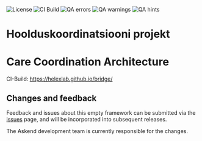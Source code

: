 <!--badges-->
![License](https://img.shields.io/badge/license-MIT-yellow.svg?style=social)
![CI Build](https://img.shields.io/github/actions/workflow/status/WorldHealthOrganization/smart-ra/ghbuild.yml)
![QA errors](https://img.shields.io/badge/dynamic/json?url=https%3A%2F%2FWorldHealthOrganization.github.io%2Fsmart-ra%2Fqa.json&query=%24.errs&logoColor=red&label=QA%20errors&color=yellow)
![QA warnings](https://img.shields.io/badge/dynamic/json?url=https%3A%2F%2FWorldHealthOrganization.github.io%2Fsmart-ra%2Fqa.json&query=%24.warnings&logoColor=orange&label=QA%20warnings&color=yellow)
![QA hints](https://img.shields.io/badge/dynamic/json?url=https%3A%2F%2FWorldHealthOrganization.github.io%2Fsmart-ra%2Fqa.json&query=%24.hints&logoColor=yellow&label=QA%20hints&color=yellow)
<!--/badges-->

# Hoolduskoordinatsiooni projekt

# Care Coordination Architecture

CI-Build: https://helexlab.github.io/bridge/

## Changes and feedback

Feedback and issues about this empty framework can be submitted via the [issues](issues) page, and will be incorporated into subsequent releases.

The Askend development team is currently responsible for the changes.
